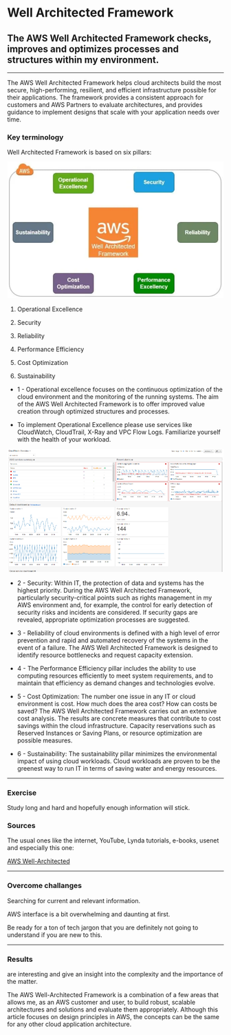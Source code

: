 # Well Architected Framework

## The AWS Well Architected Framework checks, improves and optimizes processes and structures within my environment.
---

The AWS Well Architected Framework helps cloud architects build the most secure, high-performing, resilient, and efficient infrastructure possible for their applications. The framework provides a consistent approach for customers and AWS Partners to evaluate architectures, and provides guidance to implement designs that scale with your application needs over time.

### Key terminology

Well Architected Framework is based on six pillars:

![Framework](../00_includes/AWS-12%20Well%20Architected%20Framework/Framework.PNG)

1. Operational Excellence

2. Security

3. Reliability

4. Performance Efficiency

5. Cost Optimization

6. Sustainability

- 1 -
Operational excellence focuses on the continuous optimization of the cloud environment and the monitoring of the running systems. The aim of the AWS Well Architected Framework is to offer improved value creation through optimized structures and processes.

- To implement Operational Excellence please use services like CloudWatch, CloudTrail, X-Ray and VPC Flow Logs. Familiarize yourself with the health of your workload.

![CloudWatch](../00_includes/AWS-12%20Well%20Architected%20Framework/CloudWatch.PNG)



- 2 - Security: Within IT, the protection of data and systems has the highest priority. During the AWS Well Architected Framework, particularly security-critical points such as rights management in my AWS environment and, for example, the control for early detection of security risks and incidents are considered. If security gaps are revealed, appropriate optimization processes are suggested.

- 3 - Reliability of cloud environments is defined with a high level of error prevention and rapid and automated recovery of the systems in the event of a failure. The AWS Well Architected Framework is designed to identify resource bottlenecks and request capacity extension.

- 4 - The Performance Efficiency pillar includes the ability to use computing resources efficiently to meet system requirements, and to maintain that efficiency as demand changes and technologies evolve.

- 5 - Cost Optimization: The number one issue in any IT or cloud environment is cost. How much does the area cost? How can costs be saved? The AWS Well Architected Framework carries out an extensive cost analysis. The results are concrete measures that contribute to cost savings within the cloud infrastructure. Capacity reservations such as Reserved Instances or Saving Plans, or resource optimization are possible measures.

- 6 - Sustainability: The sustainability pillar minimizes the environmental impact of using cloud workloads. Cloud workloads are proven to be the greenest way to run IT in terms of saving water and energy resources.

---


### Exercise

Study long and hard and hopefully enough information will stick.

### Sources

The usual ones like the internet, YouTube, Lynda tutorials, e-books, usenet and especially this one:

[AWS Well-Architected](https://aws.amazon.com/architecture/well-architected/?wa-lens-whitepapers.sort-by=item.additionalFields.sortDate&wa-lens-whitepapers.sort-order=desc)

---

### Overcome challanges

Searching for current and relevant information.

AWS interface is a bit overwhelming and daunting at first.

Be ready for a ton of tech jargon that you are definitely not going to understand if you are new to this.

---

### Results

are interesting and give an insight into the complexity and the importance of the matter.

The AWS Well-Architected Framework is a combination of a few areas that allows me, as an AWS customer and user, to build robust, scalable architectures and solutions and evaluate them appropriately. Although this article focuses on design principles in AWS, the concepts can be the same for any other cloud application architecture.

